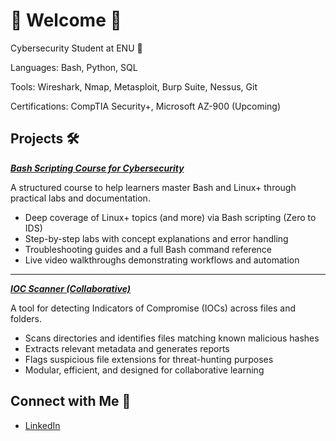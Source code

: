# 🔹 Welcome 🔹
Cybersecurity Student at ENU 🔺

Languages: Bash, Python, SQL

Tools: Wireshark, Nmap, Metasploit, Burp Suite, Nessus, Git

Certifications: CompTIA Security+, Microsoft AZ-900 (Upcoming)

## Projects 🛠️

[***Bash Scripting Course for Cybersecurity***](https://github.com/zominy/bash-cybersecurity-course)

  A structured course to help learners master Bash and Linux+ through practical labs and documentation.  
  - Deep coverage of Linux+ topics (and more) via Bash scripting (Zero to IDS)
  - Step-by-step labs with concept explanations and error handling  
  - Troubleshooting guides and a full Bash command reference  
  - Live video walkthroughs demonstrating workflows and automation

---

[***IOC Scanner (Collaborative)***](https://github.com/zominy/ioc-scanner-project)

  A tool for detecting Indicators of Compromise (IOCs) across files and folders.  
  - Scans directories and identifies files matching known malicious hashes  
  - Extracts relevant metadata and generates reports  
  - Flags suspicious file extensions for threat-hunting purposes  
  - Modular, efficient, and designed for collaborative learning 

## Connect with Me 💼
- [LinkedIn](https://www.linkedin.com/in/max-zominy-85ba92310/)
